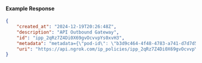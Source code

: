 <!-- Code generated for API Clients. DO NOT EDIT. -->

#### Example Response

```json
{
	"created_at": "2024-12-19T20:26:48Z",
	"description": "API Outbound Gateway",
	"id": "ipp_2qRz7Z4Di0X69gvOcvvpYs0xvH3",
	"metadata": "metadata={\"pod-id\": \"b3d9c464-4f48-4783-a741-d7d7d5db310f\"}",
	"uri": "https://api.ngrok.com/ip_policies/ipp_2qRz7Z4Di0X69gvOcvvpYs0xvH3"
}
```

